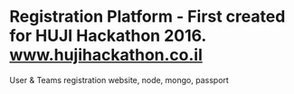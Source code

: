 # Registration Platform - First created for HUJI Hackathon 2016. www.hujihackathon.co.il
User &amp; Teams registration website, node, mongo, passport
